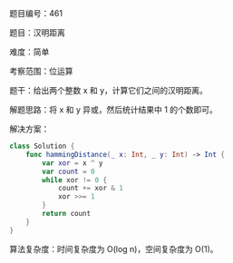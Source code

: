 题目编号：461

题目：汉明距离

难度：简单

考察范围：位运算

题干：给出两个整数 x 和 y，计算它们之间的汉明距离。

解题思路：将 x 和 y 异或，然后统计结果中 1 的个数即可。

解决方案：

```swift
class Solution {
    func hammingDistance(_ x: Int, _ y: Int) -> Int {
        var xor = x ^ y
        var count = 0
        while xor != 0 {
            count += xor & 1
            xor >>= 1
        }
        return count
    }
}
```

算法复杂度：时间复杂度为 O(log n)，空间复杂度为 O(1)。